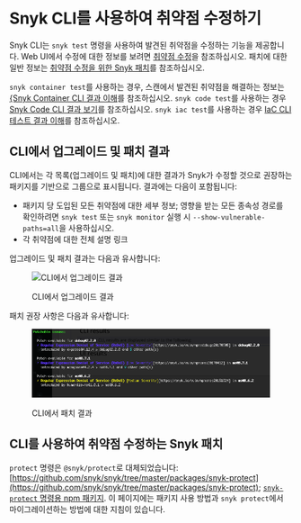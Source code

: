 # Snyk CLI를 사용하여 취약점 수정하기

Snyk CLI는 `snyk test` 명령을 사용하여 발견된 취약점을 수정하는 기능을 제공합니다. Web UI에서 수정에 대한 정보를 보려면 [취약점 수정](../../scan-with-snyk/snyk-open-source/manage-vulnerabilities/fix-your-vulnerabilities.md)을 참조하십시오. 패치에 대한 일반 정보는 [취약점 수정을 위한 Snyk 패치](../../scan-with-snyk/snyk-open-source/manage-vulnerabilities/snyk-patches-to-fix-vulnerabilities.md)를 참조하십시오.

`snyk container test`를 사용하는 경우, 스캔에서 발견된 취약점을 해결하는 정보는 [{Snyk Container CLI 결과 이해](snyk-cli-for-snyk-container/understand-snyk-container-cli-results.md)를 참조하십시오. `snyk code test`를 사용하는 경우 [Snyk Code CLI 결과 보기](snyk-cli-for-snyk-code/view-snyk-code-cli-results.md)를 참조하십시오. `snyk iac test`를 사용하는 경우 [IaC CLI 테스트 결과 이해](snyk-cli-for-iac/understand-the-iac-cli-test-results/)를 참조하십시오.

## CLI에서 업그레이드 및 패치 결과

CLI에서는 각 목록(업그레이드 및 패치)에 대한 결과가 Snyk가 수정할 것으로 권장하는 패키지를 기반으로 그룹으로 표시됩니다. 결과에는 다음이 포함됩니다:

* 패키지 당 도입된 모든 취약점에 대한 세부 정보; 영향을 받는 모든 종속성 경로를 확인하려면 `snyk test` 또는 `snyk monitor` 실행 시 `--show-vulnerable-paths=all`을 사용하십시오.
* 각 취약점에 대한 전체 설명 링크

업그레이드 및 패치 결과는 다음과 유사합니다:

<figure><img src="https://docs.snyk.io/~gitbook/image?url=https%3A%2F%2F2533899886-files.gitbook.io%2F%7E%2Ffiles%2Fv0%2Fb%2Fgitbook-x-prod.appspot.com%2Fo%2Fspaces%252F-MdwVZ6HOZriajCf5nXH%252Fuploads%252Fgit-blob-b6747c94f599365ca4d3eeff91dfe9e61bb49bea%252Fimage%2520%2817%29.png%3Falt%3Dmedia%26token%3Db702cbaf-f6e7-44f5-981c-eb71c17c57ad&#x26;width=768&#x26;dpr=4&#x26;quality=100&#x26;sign=ea8370e&#x26;sv=2" alt="CLI에서 업그레이드 결과"><figcaption><p>CLI에서 업그레이드 결과</p></figcaption></figure>

패치 권장 사항은 다음과 유사합니다:

<figure><img src="../../.gitbook/assets/uuid-1afca091-a9a5-d42c-40b6-f48aa0e72584-en.png" alt="CLI에서 패치 결과"><figcaption><p>CLI에서 패치 결과</p></figcaption></figure>

## CLI를 사용하여 취약점 수정하는 Snyk 패치

`protect` 명령은 `@snyk/protect`로 대체되었습니다: [https://github.com/snyk/snyk/tree/master/packages/snyk-protect](https://github.com/snyk/snyk/tree/master/packages/snyk-protect); [`snyk-protect` 명령용 npm 패키지](https://www.npmjs.com/package/@snyk/protect). 이 페이지에는 패키지 사용 방법과 `snyk protect`에서 마이그레이션하는 방법에 대한 지침이 있습니다.
